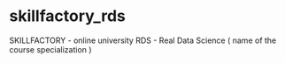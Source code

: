 # skillfactory_rds

SKILLFACTORY - online university
RDS - Real Data Science ( name of the course specialization )
